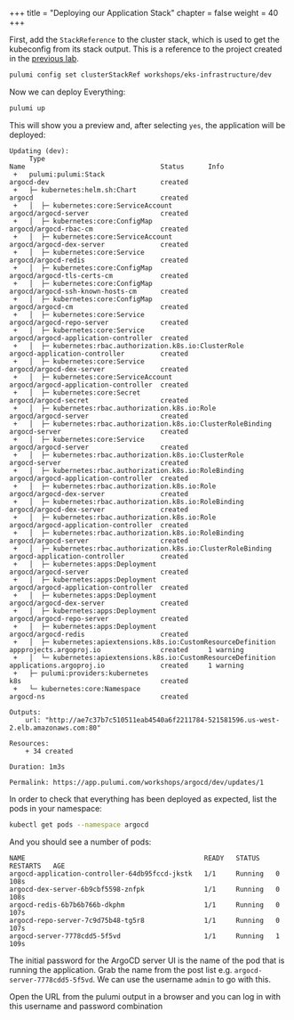 +++
title = "Deploying our Application Stack"
chapter = false
weight = 40
+++

First, add the `StackReference` to the cluster stack, which is used to get the kubeconfig
from its stack output. This is a reference to the project created in the [previous lab]().

```bash
pulumi config set clusterStackRef workshops/eks-infrastructure/dev
```

Now we can deploy Everything:

```bash
pulumi up
```

This will show you a preview and, after selecting `yes`, the application will be deployed:

```
Updating (dev):
     Type                                                            Name                                  Status      Info
 +   pulumi:pulumi:Stack                                             argocd-dev                            created
 +   ├─ kubernetes:helm.sh:Chart                                     argocd                                created
 +   │  ├─ kubernetes:core:ServiceAccount                            argocd/argocd-server                  created
 +   │  ├─ kubernetes:core:ConfigMap                                 argocd/argocd-rbac-cm                 created
 +   │  ├─ kubernetes:core:ServiceAccount                            argocd/argocd-dex-server              created
 +   │  ├─ kubernetes:core:Service                                   argocd/argocd-redis                   created
 +   │  ├─ kubernetes:core:ConfigMap                                 argocd/argocd-tls-certs-cm            created
 +   │  ├─ kubernetes:core:ConfigMap                                 argocd/argocd-ssh-known-hosts-cm      created
 +   │  ├─ kubernetes:core:ConfigMap                                 argocd/argocd-cm                      created
 +   │  ├─ kubernetes:core:Service                                   argocd/argocd-repo-server             created
 +   │  ├─ kubernetes:core:Service                                   argocd/argocd-application-controller  created
 +   │  ├─ kubernetes:rbac.authorization.k8s.io:ClusterRole          argocd-application-controller         created
 +   │  ├─ kubernetes:core:Service                                   argocd/argocd-dex-server              created
 +   │  ├─ kubernetes:core:ServiceAccount                            argocd/argocd-application-controller  created
 +   │  ├─ kubernetes:core:Secret                                    argocd/argocd-secret                  created
 +   │  ├─ kubernetes:rbac.authorization.k8s.io:Role                 argocd/argocd-server                  created
 +   │  ├─ kubernetes:rbac.authorization.k8s.io:ClusterRoleBinding   argocd-server                         created
 +   │  ├─ kubernetes:core:Service                                   argocd/argocd-server                  created
 +   │  ├─ kubernetes:rbac.authorization.k8s.io:ClusterRole          argocd-server                         created
 +   │  ├─ kubernetes:rbac.authorization.k8s.io:RoleBinding          argocd/argocd-application-controller  created
 +   │  ├─ kubernetes:rbac.authorization.k8s.io:Role                 argocd/argocd-dex-server              created
 +   │  ├─ kubernetes:rbac.authorization.k8s.io:RoleBinding          argocd/argocd-dex-server              created
 +   │  ├─ kubernetes:rbac.authorization.k8s.io:Role                 argocd/argocd-application-controller  created
 +   │  ├─ kubernetes:rbac.authorization.k8s.io:RoleBinding          argocd/argocd-server                  created
 +   │  ├─ kubernetes:rbac.authorization.k8s.io:ClusterRoleBinding   argocd-application-controller         created
 +   │  ├─ kubernetes:apps:Deployment                                argocd/argocd-server                  created
 +   │  ├─ kubernetes:apps:Deployment                                argocd/argocd-application-controller  created
 +   │  ├─ kubernetes:apps:Deployment                                argocd/argocd-dex-server              created
 +   │  ├─ kubernetes:apps:Deployment                                argocd/argocd-repo-server             created
 +   │  ├─ kubernetes:apps:Deployment                                argocd/argocd-redis                   created
 +   │  ├─ kubernetes:apiextensions.k8s.io:CustomResourceDefinition  appprojects.argoproj.io               created     1 warning
 +   │  └─ kubernetes:apiextensions.k8s.io:CustomResourceDefinition  applications.argoproj.io              created     1 warning
 +   ├─ pulumi:providers:kubernetes                                  k8s                                   created
 +   └─ kubernetes:core:Namespace                                    argocd-ns                             created

Outputs:
    url: "http://ae7c37b7c510511eab4540a6f2211784-521581596.us-west-2.elb.amazonaws.com:80"

Resources:
    + 34 created

Duration: 1m3s

Permalink: https://app.pulumi.com/workshops/argocd/dev/updates/1
```

In order to check that everything has been deployed as expected, list the pods in your namespace:

```bash
kubectl get pods --namespace argocd
```

And you should see a number of pods:

```
NAME                                             READY   STATUS    RESTARTS   AGE
argocd-application-controller-64db95fccd-jkstk   1/1     Running   0          108s
argocd-dex-server-6b9cbf5598-znfpk               1/1     Running   0          108s
argocd-redis-6b7b6b766b-dkphm                    1/1     Running   0          107s
argocd-repo-server-7c9d75b48-tg5r8               1/1     Running   0          107s
argocd-server-7778cdd5-5f5vd                     1/1     Running   1          109s
```

The initial password for the ArgoCD server UI is the name of the pod that is running the application. Grab the name from the
post list e.g. `argocd-server-7778cdd5-5f5vd`. We can use the username `admin` to go with this.

Open the URL from the pulumi output in a browser and you can log in with this username and password combination
